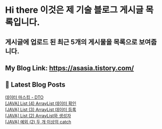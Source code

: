 # Hi there 이것은 제 기술 블로그 게시글 목록입니다.
## 게시글에 업로드 된 최근 5개의 게시물을 목록으로 보여줍니다.

## My Blog Link: https://asasia.tistory.com/

## 📕 Latest Blog Posts

<a href=https://asasia.tistory.com/83>데이터 마스킹 - DTO</a></br><a href=https://asasia.tistory.com/82>[JAVA] List (4) ArrayList 데이터 확인</a></br><a href=https://asasia.tistory.com/81>[JAVA] List (3) ArrayList 데이터 등록</a></br><a href=https://asasia.tistory.com/80>[JAVA] List (2) ArrayList와 생성자</a></br><a href=https://asasia.tistory.com/79>[JAVA] 예외 (2) 두 개 이상의 catch</a></br>